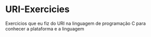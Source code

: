 # URI-Exercicies
Exercicios que eu fiz do URI na linguagem de programação C para conhecer a plataforma e a linguagem
